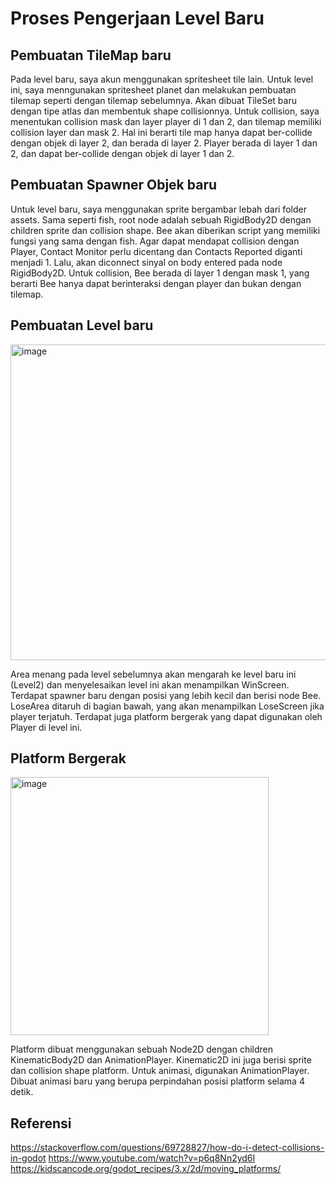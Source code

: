 # Proses Pengerjaan Level Baru
## Pembuatan TileMap baru
Pada level baru, saya akun menggunakan spritesheet tile lain. Untuk level ini, saya menngunakan spritesheet planet dan melakukan pembuatan tilemap seperti dengan tilemap sebelumnya. Akan dibuat TileSet baru dengan tipe atlas dan membentuk shape collisionnya. Untuk collision, saya menentukan collision mask dan layer player di 1 dan 2, dan tilemap memiliki collision layer dan mask 2. Hal ini berarti tile map hanya dapat ber-collide dengan objek di layer 2, dan berada di layer 2. Player berada di layer 1 dan 2, dan dapat ber-collide dengan objek di layer 1 dan 2.
## Pembuatan Spawner Objek baru
Untuk level baru, saya menggunakan sprite bergambar lebah dari folder assets. Sama seperti fish, root node adalah sebuah RigidBody2D dengan children sprite dan collision shape. Bee akan diberikan script yang memiliki fungsi yang sama dengan fish. Agar dapat mendapat collision dengan Player, Contact Monitor perlu dicentang dan Contacts Reported diganti menjadi 1. Lalu, akan diconnect sinyal on body entered pada node RigidBody2D. Untuk collision, Bee berada di layer 1 dengan mask 1, yang berarti Bee hanya dapat berinteraksi dengan player dan bukan dengan tilemap.
## Pembuatan Level baru
<img width="505" alt="image" src="https://github.com/farahaulita/tutorial-4-gamedev/assets/92159879/cac6e2bc-b453-4d1c-a81c-0d53ee27e7cb">

Area menang pada level sebelumnya akan mengarah ke level baru ini (Level2) dan menyelesaikan level ini akan menampilkan WinScreen. Terdapat spawner baru dengan posisi yang lebih kecil dan berisi node Bee. LoseArea ditaruh di bagian bawah, yang akan menampilkan LoseScreen jika player terjatuh. Terdapat juga platform bergerak yang dapat digunakan oleh Player di level ini.

## Platform Bergerak
<img width="413" alt="image" src="https://github.com/farahaulita/tutorial-4-gamedev/assets/92159879/6c726f66-1e6a-4ebb-b32c-538358baae2b">

Platform dibuat menggunakan sebuah Node2D dengan children KinematicBody2D dan AnimationPlayer. Kinematic2D ini juga berisi sprite dan collision shape platform. Untuk animasi, digunakan AnimationPlayer. Dibuat animasi baru yang berupa perpindahan posisi platform selama 4 detik.

## Referensi
https://stackoverflow.com/questions/69728827/how-do-i-detect-collisions-in-godot
https://www.youtube.com/watch?v=p6q8Nn2yd6I
https://kidscancode.org/godot_recipes/3.x/2d/moving_platforms/
